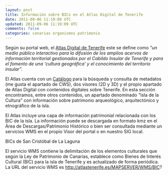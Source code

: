 ```yaml
---           
layout: post
title: Información sobre BICs en el Atlas Digital de Tenerife
date: 2011-09-06 11:19:09 UTC
updated: 2011-09-06 11:19:09 UTC
comments: false
categories: canarias organismos patrimonio
---
```


Según su portal web, el <a href="http://atlastenerife.es/portalweb/" target="_blank">Atlas Digital de Tenerife</a> este se define como *"un medio público interactivo para la difusión de los amplios acervos de información territorial gestionados por el Cabildo Insular de Tenerife y para el fomento de una 'cultura geográfica' y el conocimiento del territorio insular”.*

El Atlas cuenta con un <a href="http://atlastenerife.eu/catalogue/" target="_blank">Catálogo</a> para la búsqueda y consulta de metadatos (me gusta el apartado de CWS), dos visores (2D y 3D) y el propio apartado de Atlas Digital con contenidos digitales sobre Tenerife. En esta sección  encontramos, entre otros contenidos, un apartado denominado "Isla de la Cultura" con información sobre patrimonio arqueológico, arquitectónico y etnográfico de la isla.

El Atlas incluye una  capa de información patrimonial relacionada con los BIC de la isla. La información puede se descargada en formato kmz en el Área de Descargas/Patrimonio Histórico o bien ser consultada mediante un servicios WMS en el propio Visor del portal o en nuestro SIG local.

BICs de San Cristóbal de La Laguna

 El servicio WMS contiene la delimitación de los elementos culturales que según la Ley de Patrimonio de Canarias, establece como Bienes de Interés Cultural (BIC) para la isla de Tenerife y es actualizado de forma periódica. La URL del servicio WMS es http://atlastenerife.es/MAPSERVER/WMS/BIC? 